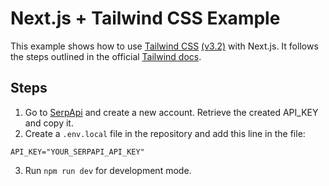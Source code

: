 # Next.js + Tailwind CSS Example

This example shows how to use [Tailwind CSS](https://tailwindcss.com/) [(v3.2)](https://tailwindcss.com/blog/tailwindcss-v3-2) with Next.js. It follows the steps outlined in the official [Tailwind docs](https://tailwindcss.com/docs/guides/nextjs).

## Steps

1. Go to [SerpApi](https://serpapi.com/) and create a new account. Retrieve the created API_KEY and copy it.
2. Create a `.env.local` file in the repository and add this line in the file:

```
API_KEY="YOUR_SERPAPI_API_KEY"
```
3. Run `npm run dev` for development mode.
